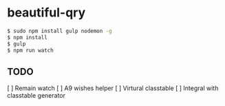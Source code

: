 # beautiful-qry

```bash
$ sudo npm install gulp nodemon -g
$ npm install
$ gulp
$ npm run watch
```

## TODO
[ ] Remain watch
[ ] A9 wishes helper
[ ] Virtural classtable
[ ] Integral with classtable generator
